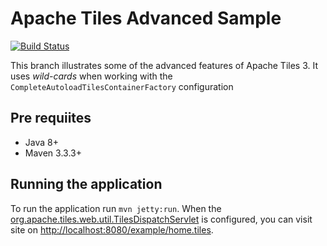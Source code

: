 # Apache Tiles Advanced Sample
[![Build Status](https://travis-ci.org/juliuskrah/apache-tiles-advanced-example.svg?branch=wild-cards-extras)](https://travis-ci.org/juliuskrah/apache-tiles-advanced-example)

This branch illustrates some of the advanced features of Apache Tiles 3. It uses _wild-cards_ when working with the `CompleteAutoloadTilesContainerFactory` configuration


## Pre requiites
- Java 8+
- Maven 3.3.3+

## Running the application
To run the application run `mvn jetty:run`.
When the [org.apache.tiles.web.util.TilesDispatchServlet](http://tiles.apache.org/framework/apidocs/org/apache/tiles/web/util/TilesDispatchServlet.html) is configured, you can visit site on
 [http://localhost:8080/example/home.tiles](http://localhost:8080/example/home.tiles). 
